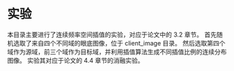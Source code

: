 # 实验
本目录主要进行了连续频率空间插值的实验，对应于论文中的 3.2 章节。
首先随机选取了来自四个不同域的眼底图像，位于 client_image 目录。
然后选取第四个域作为源域，前三个域作为目标域，并利用插值算法生成不同插值比例的连续分布图像。
实验其对应于论文的 4.4 章节的消融实验。